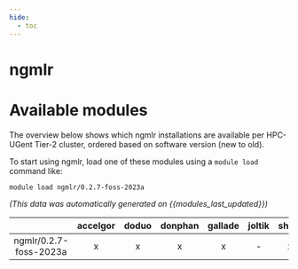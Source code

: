 ```yaml
---
hide:
  - toc
---
```


ngmlr
=====

# Available modules


The overview below shows which ngmlr installations are available per HPC-UGent Tier-2 cluster, ordered based on software version (new to old).

To start using ngmlr, load one of these modules using a `module load` command like:

```shell
module load ngmlr/0.2.7-foss-2023a
```

*(This data was automatically generated on {{modules_last_updated}})*  

| |accelgor|doduo|donphan|gallade|joltik|shinx|
| :---: | :---: | :---: | :---: | :---: | :---: | :---: |
|ngmlr/0.2.7-foss-2023a|x|x|x|x|-|x|

